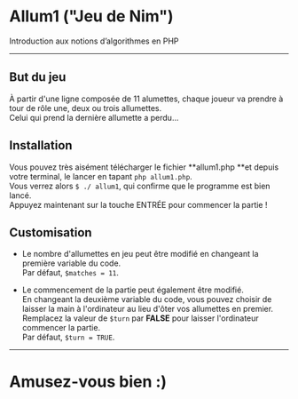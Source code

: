# Allum1 ("Jeu de Nim")
Introduction aux notions d’algorithmes en PHP

***
## But du jeu
À partir d'une ligne composée de 11 alumettes, chaque joueur va prendre à tour de rôle une, deux ou trois allumettes.  
Celui qui prend la dernière allumette a perdu...

## Installation
Vous pouvez très aisément télécharger le fichier **allum1.php **et depuis votre terminal, le lancer en tapant `php allum1.php`.  
Vous verrez alors `$ ./ allum1`, qui confirme que le programme est bien lancé.  
Appuyez maintenant sur la touche ENTRÉE pour commencer la partie !

## Customisation
+ Le nombre d'allumettes en jeu peut être modifié en changeant la première variable du code.  
Par défaut, `$matches = 11`.

+ Le commencement de la partie peut également être modifié.  
En changeant la deuxième variable du code, vous pouvez choisir de laisser la main à l'ordinateur au lieu d'ôter vos allumettes en premier.  
Remplacez la valeur de `$turn` par **FALSE** pour laisser l'ordinateur commencer la partie.  
Par défaut, `$turn = TRUE`.
  
***
# Amusez-vous bien :)
